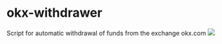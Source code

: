 # okx-withdrawer
Script for automatic withdrawal of funds from the exchange okx.com
![](https://komarev.com/ghpvc/?username=evgeny32&label=Repository+views)
